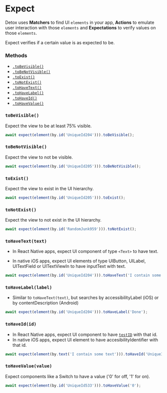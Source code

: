 # Expect

Detox uses **Matchers** to find UI `elements` in your app, **Actions** to emulate user interaction with those `elements` and **Expectations** to verify values on those `elements`.

Expect verifies if a certain value is as expected to be.

### Methods

- [`.toBeVisible()`](#tobevisible)
- [`.toBeNotVisible()`](#tobenotvisible)
- [`.toExist()`](#toexist)
- [`.toNotExist()`](#tonotexist)
- [`.toHaveText()`](#tohavetexttext)
- [`.toHaveLabel()`](#tohavelabellabel)
- [`.toHaveId()`](#tohaveidid)
- [`.toHaveValue()`](#tohavevaluevalue)


### `toBeVisible()`
Expect the view to be at least 75% visible.

```js
await expect(element(by.id('UniqueId204'))).toBeVisible();
```

### `toBeNotVisible()`
Expect the view to not be visible.

```js
await expect(element(by.id('UniqueId205'))).toBeNotVisible();
```

### `toExist()`
Expect the view to exist in the UI hierarchy.

```js
await expect(element(by.id('UniqueId205'))).toExist();
```

### `toNotExist()`
Expect the view to not exist in the UI hierarchy.

```js
await expect(element(by.id('RandomJunk959'))).toNotExist();
```

### `toHaveText(text)`
- In React Native apps, expect UI component of type `<Text>` to have text.

- In native iOS apps, expect UI elements of type UIButton, UILabel, UITextField or UITextViewIn to have inputText with text.

```js
await expect(element(by.id('UniqueId204'))).toHaveText('I contain some text');
```

### `toHaveLabel(label)`
- Similar to `toHaveText(text)`, but searches by accessibilityLabel (iOS) or by contentDescription (Android)

```js
await expect(element(by.id('UniqueId204'))).toHaveLabel('Done');
```

### `toHaveId(id)`
- In React Native apps, expect UI component to have [`testID`](https://facebook.github.io/react-native/docs/view.html#testid) with that id.
- In native iOS apps, expect UI element to have accesibilityIdentifier with that id.

```js
await expect(element(by.text('I contain some text'))).toHaveId('UniqueId204');
```

### `toHaveValue(value)`
Expect components like a Switch to have a value ('0' for off, '1' for on).

```js
await expect(element(by.id('UniqueId533'))).toHaveValue('0');
```
